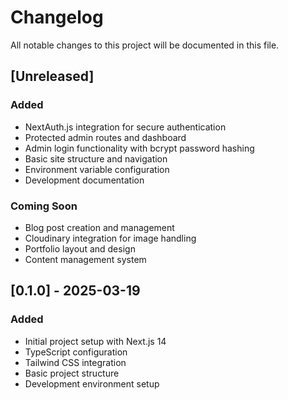 # Changelog

All notable changes to this project will be documented in this file.

## [Unreleased]

### Added
- NextAuth.js integration for secure authentication
- Protected admin routes and dashboard
- Admin login functionality with bcrypt password hashing
- Basic site structure and navigation
- Environment variable configuration
- Development documentation

### Coming Soon
- Blog post creation and management
- Cloudinary integration for image handling
- Portfolio layout and design
- Content management system

## [0.1.0] - 2025-03-19

### Added
- Initial project setup with Next.js 14
- TypeScript configuration
- Tailwind CSS integration
- Basic project structure
- Development environment setup
